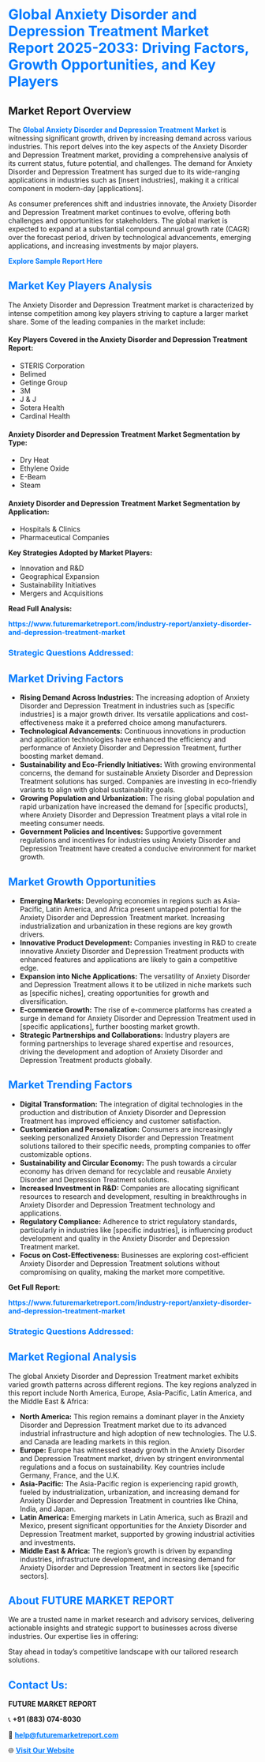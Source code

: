 <h1 style="color: #007BFF;">Global Anxiety Disorder and Depression Treatment Market Report 2025-2033: Driving Factors, Growth Opportunities, and Key Players</h1>

<section id="overview">
<h2>Market Report Overview</h2>
<p>The <a href="https://www.futuremarketreport.com/industry-report/anxiety-disorder-and-depression-treatment-market" style="color: #007BFF; text-decoration: none;"><strong>Global Anxiety Disorder and Depression Treatment Market</strong></a> is witnessing significant growth, driven by increasing demand across various industries. This report delves into the key aspects of the Anxiety Disorder and Depression Treatment market, providing a comprehensive analysis of its current status, future potential, and challenges. The demand for Anxiety Disorder and Depression Treatment has surged due to its wide-ranging applications in industries such as [insert industries], making it a critical component in modern-day [applications].</p>
<p>As consumer preferences shift and industries innovate, the Anxiety Disorder and Depression Treatment market continues to evolve, offering both challenges and opportunities for stakeholders. The global market is expected to expand at a substantial compound annual growth rate (CAGR) over the forecast period, driven by technological advancements, emerging applications, and increasing investments by major players.</p>
</section>

<section id="overview">
<p><a href="https://www.futuremarketreport.com/request-sample/reportId=33419" style="color: #007BFF; text-decoration: none;"><strong>Explore Sample Report Here</strong></a></p>
</section>

<section id="key-players">
<h2 style="color: #007BFF;">Market Key Players Analysis</h2>
<p>The Anxiety Disorder and Depression Treatment market is characterized by intense competition among key players striving to capture a larger market share. Some of the leading companies in the market include:</p>
<h4>Key Players Covered in the Anxiety Disorder and Depression Treatment Report:</h4>
<ul><li>STERIS Corporation</li><li>Belimed</li><li>Getinge Group</li><li>3M</li><li>J &amp; J</li><li>Sotera Health</li><li>Cardinal Health</li></ul>
<h4>Anxiety Disorder and Depression Treatment Market Segmentation by Type:</h4>
<ul><li>Dry Heat</li><li>Ethylene Oxide</li><li>E-Beam</li><li>Steam</li></ul>

<h4>Anxiety Disorder and Depression Treatment Market Segmentation by Application:</h4>
<ul><li>Hospitals &amp; Clinics</li><li>Pharmaceutical Companies</li></ul>
<p><strong>Key Strategies Adopted by Market Players:</strong></p>
<ul>
<li>Innovation and R&D</li>
<li>Geographical Expansion</li>
<li>Sustainability Initiatives</li>
<li>Mergers and Acquisitions</li>
</ul>
</section>

<section>
<p><strong>Read Full Analysis: </strong></p><a href="https://www.futuremarketreport.com/industry-report/anxiety-disorder-and-depression-treatment-market" style="color: #007BFF; text-decoration: none;"><strong>https://www.futuremarketreport.com/industry-report/anxiety-disorder-and-depression-treatment-market</strong></a>
<h3 style="color: #007BFF;">Strategic Questions Addressed:</h3>
</section>

<section id="driving-factors">
<h2 style="color: #007BFF;">Market Driving Factors</h2>
<ul>
<li><strong>Rising Demand Across Industries:</strong> The increasing adoption of Anxiety Disorder and Depression Treatment in industries such as [specific industries] is a major growth driver. Its versatile applications and cost-effectiveness make it a preferred choice among manufacturers.</li>
<li><strong>Technological Advancements:</strong> Continuous innovations in production and application technologies have enhanced the efficiency and performance of Anxiety Disorder and Depression Treatment, further boosting market demand.</li>
<li><strong>Sustainability and Eco-Friendly Initiatives:</strong> With growing environmental concerns, the demand for sustainable Anxiety Disorder and Depression Treatment solutions has surged. Companies are investing in eco-friendly variants to align with global sustainability goals.</li>
<li><strong>Growing Population and Urbanization:</strong> The rising global population and rapid urbanization have increased the demand for [specific products], where Anxiety Disorder and Depression Treatment plays a vital role in meeting consumer needs.</li>
<li><strong>Government Policies and Incentives:</strong> Supportive government regulations and incentives for industries using Anxiety Disorder and Depression Treatment have created a conducive environment for market growth.</li>
</ul>
</section>

<section id="growth-opportunities">
<h2 style="color: #007BFF;">Market Growth Opportunities</h2>
<ul>
<li><strong>Emerging Markets:</strong> Developing economies in regions such as Asia-Pacific, Latin America, and Africa present untapped potential for the Anxiety Disorder and Depression Treatment market. Increasing industrialization and urbanization in these regions are key growth drivers.</li>
<li><strong>Innovative Product Development:</strong> Companies investing in R&D to create innovative Anxiety Disorder and Depression Treatment products with enhanced features and applications are likely to gain a competitive edge.</li>
<li><strong>Expansion into Niche Applications:</strong> The versatility of Anxiety Disorder and Depression Treatment allows it to be utilized in niche markets such as [specific niches], creating opportunities for growth and diversification.</li>
<li><strong>E-commerce Growth:</strong> The rise of e-commerce platforms has created a surge in demand for Anxiety Disorder and Depression Treatment used in [specific applications], further boosting market growth.</li>
<li><strong>Strategic Partnerships and Collaborations:</strong> Industry players are forming partnerships to leverage shared expertise and resources, driving the development and adoption of Anxiety Disorder and Depression Treatment products globally.</li>
</ul>
</section>

<section id="trending-factors">
<h2 style="color: #007BFF;">Market Trending Factors</h2>
<ul>
<li><strong>Digital Transformation:</strong> The integration of digital technologies in the production and distribution of Anxiety Disorder and Depression Treatment has improved efficiency and customer satisfaction.</li>
<li><strong>Customization and Personalization:</strong> Consumers are increasingly seeking personalized Anxiety Disorder and Depression Treatment solutions tailored to their specific needs, prompting companies to offer customizable options.</li>
<li><strong>Sustainability and Circular Economy:</strong> The push towards a circular economy has driven demand for recyclable and reusable Anxiety Disorder and Depression Treatment solutions.</li>
<li><strong>Increased Investment in R&D:</strong> Companies are allocating significant resources to research and development, resulting in breakthroughs in Anxiety Disorder and Depression Treatment technology and applications.</li>
<li><strong>Regulatory Compliance:</strong> Adherence to strict regulatory standards, particularly in industries like [specific industries], is influencing product development and quality in the Anxiety Disorder and Depression Treatment market.</li>
<li><strong>Focus on Cost-Effectiveness:</strong> Businesses are exploring cost-efficient Anxiety Disorder and Depression Treatment solutions without compromising on quality, making the market more competitive.</li>
</ul>
</section>

<section>
<p><strong>Get Full Report: </strong></p><a href="https://www.futuremarketreport.com/industry-report/anxiety-disorder-and-depression-treatment-market" style="color: #007BFF; text-decoration: none;"><strong>https://www.futuremarketreport.com/industry-report/anxiety-disorder-and-depression-treatment-market</strong></a>
<h3 style="color: #007BFF;">Strategic Questions Addressed:</h3>
</section>


<section id="regional-analysis">
<h2 style="color: #007BFF;">Market Regional Analysis</h2>
<p>The global Anxiety Disorder and Depression Treatment market exhibits varied growth patterns across different regions. The key regions analyzed in this report include North America, Europe, Asia-Pacific, Latin America, and the Middle East & Africa:</p>
<ul>
<li><strong>North America:</strong> This region remains a dominant player in the Anxiety Disorder and Depression Treatment market due to its advanced industrial infrastructure and high adoption of new technologies. The U.S. and Canada are leading markets in this region.</li>
<li><strong>Europe:</strong> Europe has witnessed steady growth in the Anxiety Disorder and Depression Treatment market, driven by stringent environmental regulations and a focus on sustainability. Key countries include Germany, France, and the U.K.</li>
<li><strong>Asia-Pacific:</strong> The Asia-Pacific region is experiencing rapid growth, fueled by industrialization, urbanization, and increasing demand for Anxiety Disorder and Depression Treatment in countries like China, India, and Japan.</li>
<li><strong>Latin America:</strong> Emerging markets in Latin America, such as Brazil and Mexico, present significant opportunities for the Anxiety Disorder and Depression Treatment market, supported by growing industrial activities and investments.</li>
<li><strong>Middle East & Africa:</strong> The region’s growth is driven by expanding industries, infrastructure development, and increasing demand for Anxiety Disorder and Depression Treatment in sectors like [specific sectors].</li>
</ul>
</section>

<footer>
<h2 style="color: #007BFF;">About FUTURE MARKET REPORT</h2>
<p>We are a trusted name in market research and advisory services, delivering actionable insights and strategic support to businesses across diverse industries. Our expertise lies in offering:</p>

<p>Stay ahead in today’s competitive landscape with our tailored research solutions.</p>

<h2 style="color: #007BFF;">Contact Us:</h2>
<p><strong>FUTURE MARKET REPORT</strong></p>
<p>📞 <strong>+91 (883) 074-8030</strong></p>
<p>📧 <strong><a href="mailto:help@futuremarketreport.com" style="color: #007BFF;">help@futuremarketreport.com</a></strong></p>
<p>🌐 <strong><a href="https://www.futuremarketreport.com/" style="color: #007BFF;">Visit Our Website</a></strong></p>
</footer>